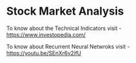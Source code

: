 # Stock Market Analysis

To know about the Technical Indicators visit - https://www.investopedia.com/

To know about Recurrent Neural Netwroks visit - https://youtu.be/SEnXr6v2ifU
